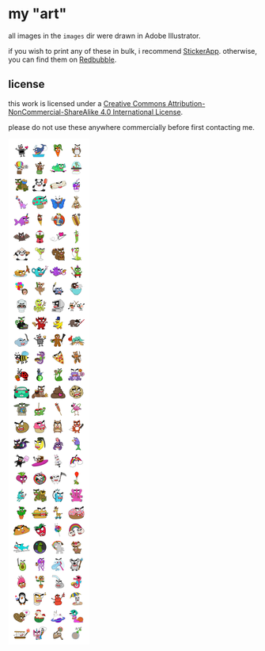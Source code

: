 # my "art"

all images in the `images` dir were drawn in Adobe Illustrator.

if you wish to print any of these in bulk, i recommend [StickerApp](https://stickerapp.com/). otherwise, you can find them on [Redbubble](https://www.redbubble.com/people/shortstack/shop).

## license

this work is licensed under a [Creative Commons Attribution-NonCommercial-ShareAlike 4.0 International License](https://creativecommons.org/licenses/by-nc-sa/4.0/).

please do not use these anywhere commercially before first contacting me.

![](https://raw.githubusercontent.com/shortstack/art/master/images/all.png)
